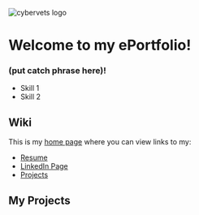 ![cybervets logo](https://user-images.githubusercontent.com/106772010/172212327-7a90e3a5-cf54-4ff4-b372-71422c2941fd.jpg)
# Welcome to my ePortfolio!
### (put catch phrase here)!
- Skill 1
- Skill 2



## Wiki
This is my [home page](https://github.com/SamuelMc24/CyberVets-ePortfolio/wiki) where you can view links to my:
* [Resume](https://github.com/SamuelMc24/CyberVets-ePortfolio/wiki/My-Resume) 
* [LinkedIn Page](https://www.linkedin.com/in/samuel-mclaughlin-45680b23a) 
* [Projects](https://github.com/SamuelMc24/CyberVets-ePortfolio/projects?type=beta) 



## My Projects


